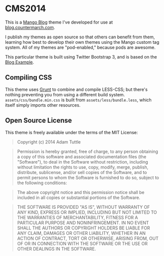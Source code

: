 # CMS2014

This is a [Mango Blog](http://www.mangoblog.org) theme I've developed for use at [blog.countermarch.com](http://blog.countermarch.com).

I publish my themes as open source so that others can benefit from them, learning how best to develop their own themes using the Mango custom tag system. All of my themes are "pod-enabled," because pods are awesome.

This particular theme is built using Twitter Bootstrap 3, and is based on the [Blog Example](http://getbootstrap.com/examples/blog/).

## Compiling CSS

This theme uses [Grunt](http://gruntjs.com/) to combine and compile LESS-CSS; but there's nothing preventing you from using a different build system. `assets/css/bundle.min.css` is built from `assets/less/bundle.less`, which itself simply imports other resources.

## Open Source License

This theme is freely available under the terms of the MIT License:

> Copyright (c) 2014 Adam Tuttle

> Permission is hereby granted, free of charge, to any person obtaining a copy of this software and associated documentation files (the "Software"), to deal in the Software without restriction, including without limitation the rights to use, copy, modify, merge, publish, distribute, sublicense, and/or sell copies of the Software, and to permit persons to whom the Software is furnished to do so, subject to the following conditions:

> The above copyright notice and this permission notice shall be included in all copies or substantial portions of the Software.

> THE SOFTWARE IS PROVIDED "AS IS", WITHOUT WARRANTY OF ANY KIND, EXPRESS OR IMPLIED, INCLUDING BUT NOT LIMITED TO THE WARRANTIES OF MERCHANTABILITY, FITNESS FOR A PARTICULAR PURPOSE AND NONINFRINGEMENT. IN NO EVENT SHALL THE AUTHORS OR COPYRIGHT HOLDERS BE LIABLE FOR ANY CLAIM, DAMAGES OR OTHER LIABILITY, WHETHER IN AN ACTION OF CONTRACT, TORT OR OTHERWISE, ARISING FROM, OUT OF OR IN CONNECTION WITH THE SOFTWARE OR THE USE OR OTHER DEALINGS IN THE SOFTWARE.
